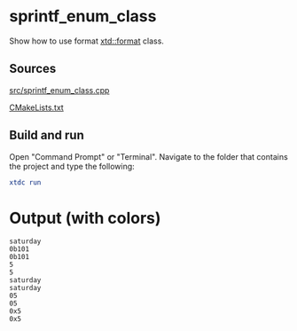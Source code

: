 # sprintf_enum_class

Show how to use format [xtd::format](https://codedocs.xyz/gammasoft71/xtd/_format_page.html) class.

## Sources

[src/sprintf_enum_class.cpp](src/sprintf_enum_class.cpp)

[CMakeLists.txt](CMakeLists.txt)

## Build and run

Open "Command Prompt" or "Terminal". Navigate to the folder that contains the project and type the following:

```cmake
xtdc run
```

# Output (with colors)

```
saturday
0b101
0b101
5
5
saturday
saturday
05
05
0x5
0x5
```

